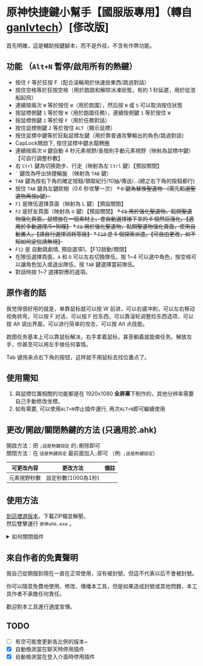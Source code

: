 # 原神快捷鍵小幫手【國服版專用】（轉自[ganlvtech](https://github.com/ganlvtech/genshin-impact-ahk)）[俢改版]
首先明確，這是輔助按鍵腳本，而不是外挂，不含有作弊功能。


## 功能 （`Alt+N` 暫停/啟用所有的熱鍵）
* 按住 `F` 等於狂按 F（配合滚輪用於快速撿東西/跳過對話）
* 按住空格等於狂按空格（用於跑跳和解除冰凍狀態，有約 1 秒延遲，用於從浪船起飛）
* 連續按兩次 `W` 等於按住 `W`（用於跑圖），然后按 `W` 或 `S` 可以取消按住狀態
* 按鼠標側鍵 `1` 等於按 `W`（用於跑圖任務），連續按側鍵 `1` 等於按住 `W`
* 按鼠標側鍵 `2` 等於按 `F`（用於任務對話）
* 按住鼠標側鍵 `2` 等於按住 `ALT`（顯示鼠標）
* 按住鼠標中鍵等於狂點鼠標左鍵（用於靠普通攻擊輸出的角色/跳過對話）
* CapLock開啟下, 按住鼠標中鍵水龍轉圈
* 連續按兩次 `H` 鍵自動 4 秒元素視野/長按則手動元素視野（映射為鼠標中鍵）【可自行調整秒數】
* 右 `Ctrl` 鍵為切换跑步、行走（映射為左 `Ctrl` 鍵）【預設關閉】
* `` ` `` 鍵改為呼出快捷輪盤 （映射為 `TAB` 鍵）
* `TAB` 鍵為按右下角的確定按鈕/領取紀行/10抽/傳送/...(總之右下角的按鈕都行)
* 按住 `TAB` 鍵為左鍵砍樹（0.6 秒攻擊一次）
~~* `P` 鍵為替換聖遺物 （需先點選聖遺物再按p鍵）~~
* `F1` 是隊伍選擇頁面（映射為 L 鍵）【預設關閉】
* `F2` 是好友頁面（映射為 o 鍵）【預設關閉】
~~* `F8` 用於强化聖遺物，點開聖遺物强化頁面，鼠標放在一個素材上，會自動選擇接下来的 6 個然后强化。【適用於手動選擇/5*狗糧】~~
~~* `F9` 用於强化聖遺物，點開聖遺物强化頁面，使用自動置入。【請自行選擇消耗等級】~~
~~* `F10` 是 5 個探索派遣。【可自由更改，如不知如何定位請無視】~~
* `F12` 是 自動跳劇情, 預設選項1。【F12啟動/關閉】
* 在隊伍選擇頁面，`A` 和 `D` 可以左右切換隊伍，按 1~4 可以選中角色，按空格可以讓角色加入或退出隊伍，按 `TAB` 鍵選擇當前隊伍。
* 對話時按 1~7 選擇對應的選項。

## 原作者的話
我觉得很好用的就是，单靠鼠标就可以按 W 前进，可以右键冲刺，可以左右移动视角转弯，可以按 F 对话，可以按 F 捡东西，可以靠滚轮调整捡东西选项，可以按 Alt 调出界面，可以进行简单的攻击，可以按 Alt 点技能。

跑图任务基本上可以靠鼠标解决，右手拿着鼠标，甚至躺着就能做任务。解放左手，你甚至可以用左手做任何事情。

Tab 键用来点右下角的按钮，这样就不用鼠标去找位置点了。

## 使用需知
1. 與鼠標位置相關的功能都是在 1920x1080 **全屏幕**下制作的，其他分辨率需要自己手動修改坐標。
2. 如有需要, 可以使用`ALT+N`停止插件運行, 再次`ALT+N`即可繼續使用

## 更改/開啟/關閉熱鍵的方法 (只適用於.ahk)
開啟方法：把 `;這是熱鍵設定` 的`;`刪除即可 \
關閉方法：在 `這是熱鍵設定` 最前面加入`;`即可 （例: `;這是熱鍵設定`） 

| 可更改內容 | 更改方法 | 備註 |
| :-------: | :-----: | :---: |
| 元素視野秒數 | 設定秒數(1000為1秒) | |

## 使用方法
[到這裡選版本](https://github.com/thc282/genshin-impact-ahk-tools/releases)，下載ZIP檔並解壓。 \
然后雙擊運行 `原神ahk.exe` 。
<details>
  <summary>如何關閉插件</summary>
  
  1. 打開工作列的選單, 並在插件上`右鍵`.
  2. 選擇Exit \
  ![ExitAppGuide](GuideExit.jpeg)
</details>

## 來自作者的免責聲明
我自己從開服到現在一直在正常使用，沒有被封號，但這不代表以后不會被封號。

你可以隨意免費地使用、修改、傳播本工具，但是如果造成封號或其他問題，本工具作者不承擔任何責任。

歡迎對本工具進行適度宣傳。

## TODO
- [ ] 有空可能會更新各比例的版本~
- [x] 自動檢測當在聊天時停用插件 
- [X] 自動檢測當在登入介面時停用插件

